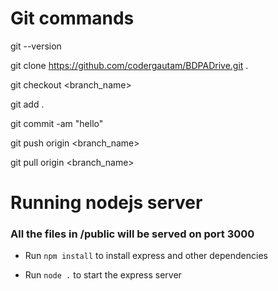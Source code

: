 # Git commands

  git --version

  git clone https://github.com/codergautam/BDPADrive.git .

  git checkout <branch_name>

  git add .

  git commit -am "hello"

  git push origin  <branch_name>

  git pull origin  <branch_name>

# Running nodejs server

### All the files in /public will be served on port 3000

- Run `npm install` to install express and other dependencies

- Run `node .` to start the express server
